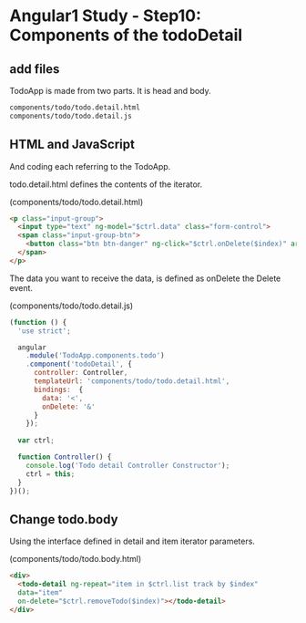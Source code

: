 # Angular1 Study - Step10: Components of the todoDetail

## add files

TodoApp is made from two parts.
It is head and body.

```bash
components/todo/todo.detail.html
components/todo/todo.detail.js
```

## HTML and JavaScript

And coding each referring to the TodoApp.

todo.detail.html defines the contents of the iterator.

(components/todo/todo.detail.html)
```html
<p class="input-group">
  <input type="text" ng-model="$ctrl.data" class="form-control">
  <span class="input-group-btn">
    <button class="btn btn-danger" ng-click="$ctrl.onDelete($index)" aria-label="Remove">X</button>
  </span>
</p>
```
The data you want to receive the data, is defined as onDelete the Delete event.

(components/todo/todo.detail.js)
```javascript
(function () {
  'use strict';

  angular
    .module('TodoApp.components.todo')
    .component('todoDetail', {
      controller: Controller,
      templateUrl: 'components/todo/todo.detail.html',
      bindings:  {
        data: '<',
        onDelete: '&'
      }
    });
  
  var ctrl;

  function Controller() {
    console.log('Todo detail Controller Constructor');
    ctrl = this;
  }
})();
```

## Change todo.body

Using the interface defined in detail and item iterator parameters.

(components/todo/todo.body.html)
```html
<div>
  <todo-detail ng-repeat="item in $ctrl.list track by $index"
  data="item"
  on-delete="$ctrl.removeTodo($index)"></todo-detail>
</div>
```
